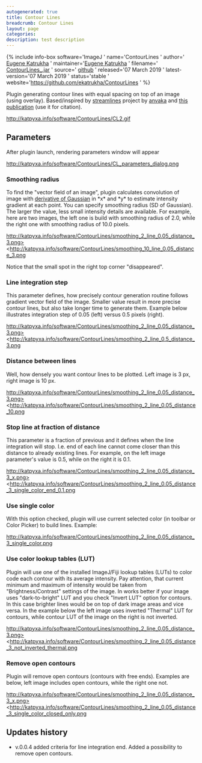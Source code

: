 ```yaml
---
autogenerated: true
title: Contour Lines
breadcrumb: Contour Lines
layout: page
categories: 
description: test description
---
```


{% include info-box software='ImageJ ' name='ContourLines ' author=' [Eugene Katrukha](http://katpyxa.info) ' maintainer='[Eugene Katrukha](mailto:katpyxa_at_gmail.com) ' filename=' [ContourLines\_.jar](https://github.com/ekatrukha/ContourLines/blob/master/target/ContourLines_-0.0.4.jar?raw=true) ' source=' [github](https://github.com/ekatrukha/ContourLines) ' released='07 March 2019 ' latest-version='07 March 2019 ' status='stable ' website='https://github.com/ekatrukha/ContourLines ' %}

Plugin generating contour lines with equal spacing on top of an image (using overlay). Based/inspired by [streamlines](https://github.com/anvaka/streamlines) project by [anvaka](https://github.com/anvaka) and [this publication](http://web.cs.ucdavis.edu/~ma/SIGGRAPH02/course23/notes/papers/Jobard.pdf) (use it for citation).

http://katpyxa.info/software/ContourLines/CL2.gif

## Parameters

After plugin launch, rendering parameters window will appear

http://katpyxa.info/software/ContourLines/CL_parameters_dialog.png

### Smoothing radius

To find the "vector field of an image", plugin calculates convolution of image with [derivative of Gaussian](http://campar.in.tum.de/Chair/HaukeHeibelGaussianDerivatives) in \*x\* and \*y\* to estimate intensity gradient at each point. You can specify smoothing radius (SD of Gaussian). The larger the value, less small intensity details are available. For example, here are two images, the left one is build with smoothing radius of 2.0, while the right one with smoothing radius of 10.0 pixels.

http://katpyxa.info/software/ContourLines/smoothing_2_line_0.05_distance_3.png> <http://katpyxa.info/software/ContourLines/smoothing_10_line_0.05_distance_3.png

Notice that the small spot in the right top corner "disappeared".

### Line integration step

This parameter defines, how precisely contour generation routine follows gradient vector field of the image. Smaller value result in more precise contour lines, but also take longer time to generate them. Example below illustrates integration step of 0.05 (left) versus 0.5 pixels (right).

http://katpyxa.info/software/ContourLines/smoothing_2_line_0.05_distance_3.png> <http://katpyxa.info/software/ContourLines/smoothing_2_line_0.5_distance_3.png

### Distance between lines

Well, how densely you want contour lines to be plotted. Left image is 3 px, right image is 10 px.

http://katpyxa.info/software/ContourLines/smoothing_2_line_0.05_distance_3.png> <http://katpyxa.info/software/ContourLines/smoothing_2_line_0.05_distance_10.png

### Stop line at fraction of distance

This parameter is a fraction of previous and it defines when the line integration will stop. I.e. end of each line cannot come closer than this distance to already existing lines. For example, on the left image parameter's value is 0.5, while on the right it is 0.1.

http://katpyxa.info/software/ContourLines/smoothing_2_line_0.05_distance_3_x.png> <http://katpyxa.info/software/ContourLines/smoothing_2_line_0.05_distance_3_single_color_end_0.1.png

### Use single color

With this option checked, plugin will use current selected color (in toolbar or Color Picker) to build lines. Example:

http://katpyxa.info/software/ContourLines/smoothing_2_line_0.05_distance_3_single_color.png

### Use color lookup tables (LUT)

Plugin will use one of the installed ImageJ/Fiji lookup tables (LUTs) to color code each contour with its average intensity. Pay attention, that current minimum and maximum of intensity would be taken from "Brightness/Contrast" settings of the image. In works better if your image uses "dark-to-bright" LUT and you check "Invert LUT" option for contours. In this case brighter lines would be on top of dark image areas and vice versa. In the example below the left image uses inverted "Thermal" LUT for contours, while contour LUT of the image on the right is not inverted.

http://katpyxa.info/software/ContourLines/smoothing_2_line_0.05_distance_3.png> <http://katpyxa.info/software/ContourLines/smoothing_2_line_0.05_distance_3_not_inverted_thermal.png

### Remove open contours

Plugin will remove open contours (contours with free ends). Examples are below, left image includes open contours, while the right one not.

http://katpyxa.info/software/ContourLines/smoothing_2_line_0.05_distance_3_x.png> <http://katpyxa.info/software/ContourLines/smoothing_2_line_0.05_distance_3_single_color_closed_only.png

## Updates history

  - v.0.0.4 added criteria for line integration end. Added a possibility to remove open contours.
